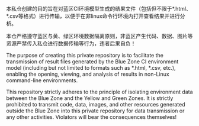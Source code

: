 本私仓创建的目的旨在对蓝区CI环境模型生成的结果文件（包括但不限于*.html、*.csv等格式）进行传输，以便于在非linux命令行环境内打开查看结果并进行分析。

本仓严格遵守蓝区与黄、绿区环境数据隔离原则，非蓝区产生代码、数据、图片等资源严禁传入私仓进行数据传输等行为，违者后果自负！

The purpose of creating this private repository is to facilitate the transmission of result files generated by the Blue Zone CI environment model (including but not limited to formats such as *.html, *.csv, etc.), enabling the opening, viewing, and analysis of results in non-Linux command-line environments.

This repository strictly adheres to the principle of isolating environment data between the Blue Zone and the Yellow and Green Zones. It is strictly prohibited to transmit code, data, images, and other resources generated outside the Blue Zone into this private repository for data transmission or any other activities. Violators will bear the consequences themselves!
